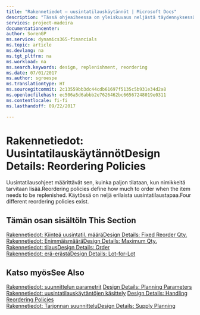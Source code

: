 ```yaml
---
title: "Rakennetiedot – uusintatilauskäytännöt | Microsoft Docs"
description: "Tässä ohjeaiheessa on yleiskuvaus neljästä täydennyksessä käytettävästä uusintatilauskäytännöstä."
services: project-madeira
documentationcenter: 
author: SorenGP
ms.service: dynamics365-financials
ms.topic: article
ms.devlang: na
ms.tgt_pltfrm: na
ms.workload: na
ms.search.keywords: design, replenishment, reordering
ms.date: 07/01/2017
ms.author: sgroespe
ms.translationtype: HT
ms.sourcegitcommit: 2c13559bb3dc44cdb61697f5135c5b931e34d2a8
ms.openlocfilehash: ec506a5d6abbb2e7626462bc66567248019e0311
ms.contentlocale: fi-fi
ms.lasthandoff: 09/22/2017

---
```

# <a name="design-details-reordering-policies"></a><span data-ttu-id="7910d-103">Rakennetiedot: Uusintatilauskäytännöt</span><span class="sxs-lookup"><span data-stu-id="7910d-103">Design Details: Reordering Policies</span></span>
<span data-ttu-id="7910d-104">Uusintatilausohjeet määrittävät sen, kuinka paljon tilataan, kun nimikkeitä tarvitaan lisää.</span><span class="sxs-lookup"><span data-stu-id="7910d-104">Reordering policies define how much to order when the item needs to be replenished.</span></span> <span data-ttu-id="7910d-105">Käytössä on neljä erilaista uusintatilaustapaa.</span><span class="sxs-lookup"><span data-stu-id="7910d-105">Four different reordering policies exist.</span></span>  

## <a name="in-this-section"></a><span data-ttu-id="7910d-106">Tämän osan sisältö</span><span class="sxs-lookup"><span data-stu-id="7910d-106">In This Section</span></span>  
[<span data-ttu-id="7910d-107">Rakennetiedot: Kiinteä uusintatil. määrä</span><span class="sxs-lookup"><span data-stu-id="7910d-107">Design Details: Fixed Reorder Qty.</span></span>](design-details-fixed-reorder-qty.md)  
[<span data-ttu-id="7910d-108">Rakennetiedot: Enimmäismäärä</span><span class="sxs-lookup"><span data-stu-id="7910d-108">Design Details: Maximum Qty.</span></span>](design-details-maximum-qty.md)  
[<span data-ttu-id="7910d-109">Rakennetiedot: tilaus</span><span class="sxs-lookup"><span data-stu-id="7910d-109">Design Details: Order</span></span>](design-details-order.md)  
[<span data-ttu-id="7910d-110">Rakennetiedot: erä-erästä</span><span class="sxs-lookup"><span data-stu-id="7910d-110">Design Details: Lot-for-Lot</span></span>](design-details-lot-for-lot.md)  

## <a name="see-also"></a><span data-ttu-id="7910d-111">Katso myös</span><span class="sxs-lookup"><span data-stu-id="7910d-111">See Also</span></span>  
<span data-ttu-id="7910d-112">[Rakennetiedot: suunnittelun parametrit](design-details-planning-parameters.md) </span><span class="sxs-lookup"><span data-stu-id="7910d-112">[Design Details: Planning Parameters](design-details-planning-parameters.md) </span></span>  
<span data-ttu-id="7910d-113">[Rakennetiedot: uusintatilauskäytäntöjen käsittely](design-details-handling-reordering-policies.md) </span><span class="sxs-lookup"><span data-stu-id="7910d-113">[Design Details: Handling Reordering Policies](design-details-handling-reordering-policies.md) </span></span>  
[<span data-ttu-id="7910d-114">Rakennetiedot: Tarjonnan suunnittelu</span><span class="sxs-lookup"><span data-stu-id="7910d-114">Design Details: Supply Planning</span></span>](design-details-supply-planning.md)

